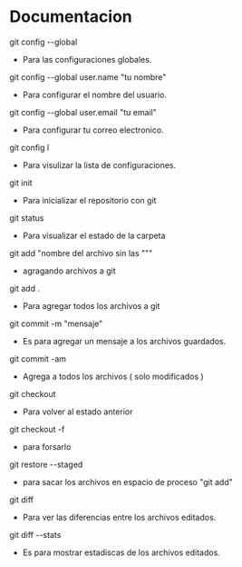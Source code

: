 # Documentacion

git config --global
- Para las configuraciones globales.

git config --global user.name "tu nombre"
- Para configurar el nombre del usuario.

git config --global user.email "tu email"
- Para configurar tu correo electronico.

git config l
- Para visulizar la lista de configuraciones.

git init 
- Para inicializar el repositorio con git

git status
- Para visualizar el estado de la carpeta
  
git add "nombre del archivo sin las """
- agragando archivos a git


git add .
- Para agregar todos los archivos a git

git commit -m "mensaje"
- Es para agregar un mensaje a los archivos guardados.

git commit -am 
- Agrega a todos los archivos ( solo modificados )

git checkout 
- Para volver al estado anterior 

git checkout -f
- para forsarlo


git restore --staged
- para sacar los archivos en espacio de proceso "git add"
  
git diff
- Para ver las diferencias entre los archivos editados.

git diff --stats
- Es para mostrar estadiscas de los archivos editados.
